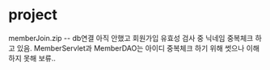 # project

memberJoin.zip -- db연결 아직 안했고 회원가입 유효성 검사 중 닉네임 중복체크 하고 있음.
MemberServlet과 MemberDAO는 아이디 중복체크 하기 위해 썻으나 이해하지 못해 보류..
